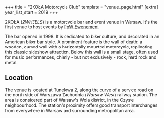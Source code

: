 +++
title = "2KOŁA Motorcycle Club"
template = "venue_page.html"
[extra]
year_list_start = 2019
+++

2KOŁA (_2WHEELS_) is a motorcycle bar and event venue in Warsaw. It's the first venue to host events by [PpW Ewenement](@/o/ppw.md).

The bar opened in 1998. It is dedicated to biker culture, and decorated in an American biker bar style. A prominent feature is the wall of death: a wooden, curved wall with a horizontally mounted motorcycle, replicating this classic sideshow attraction. Below this wall is a small stage, often used for music performances, chiefly - but not exclusively - rock, hard rock and metal.

## Location

The venue is located at Tunelowa 2, along the curve of a service road on the north side of Warszawa Zachodnia (_Warsaw West_) railway station. The area is considered part of Warsaw's Wola district, in the Czyste neighbourhood. The station's proximity offers good transport interchanges from everywhere in Warsaw and surrounding metropolitan area.
